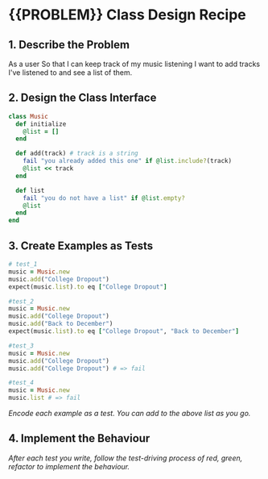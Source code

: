 # {{PROBLEM}} Class Design Recipe

## 1. Describe the Problem

As a user
So that I can keep track of my music listening
I want to add tracks I've listened to and see a list of them.

## 2. Design the Class Interface
```ruby
class Music
  def initialize
    @list = []
  end

  def add(track) # track is a string
    fail "you already added this one" if @list.include?(track)
    @list << track
  end

  def list
    fail "you do not have a list" if @list.empty?
    @list
  end
end
```

## 3. Create Examples as Tests
```ruby
# test_1
music = Music.new
music.add("College Dropout")
expect(music.list).to eq ["College Dropout"]

#test_2
music = Music.new
music.add("College Dropout")
music.add("Back to December")
expect(music.list).to eq ["College Dropout", "Back to December"]

#test_3
music = Music.new
music.add("College Dropout")
music.add("College Dropout") # => fail

#test_4
music = Music.new
music.list # => fail
```

_Encode each example as a test. You can add to the above list as you go._

## 4. Implement the Behaviour

_After each test you write, follow the test-driving process of red, green, refactor to implement the behaviour._